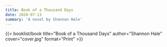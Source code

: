 ```yaml
---
title: Book of a Thousand Days
date: 2020-07-13
summary: 'A novel by Shannon Hale'
---
```


{{< booklist/book
title="Book of a Thousand Days"
author="Shannon Hale"
cover="cover.jpg"
format="Print" >}}
